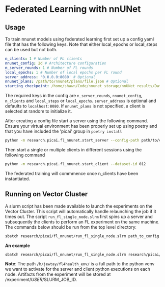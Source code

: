 # Federated Learning with nnUNet

## Usage
To train nnunet models using federated learning first set up a config yaml file that has the following keys. Note that either local_epochs or local_steps can be used but not both.

```yaml
n_clients: 1 # Number of FL clients
nnunet_config: 2d # Architecture configuration
n_server_rounds: 1 # Number of FL rounds
local_epochs: 1 # Number of local epochs per FL round
server_address: '0.0.0.0:8080' # Optional
nnunet_plans: /path/to/nnunet/plans/file.json # Optional
starting_checkpoint: /home/shawn/Code/nnunet_storage/nnUNet_results/Dataset012_PICAI-debug/nnUNetTrainer_1epoch__nnUNetPlans__2d/fold_0/checkpoint_best.pth # Optional
```

The required keys in the config are `n_server_rounds`, `nnunet_config`, `n_clients` and `local_steps` or `local_epochs`. `server_address` is optional and defaults to `localhost:8080`. If `nnunet_plans` is not specified, a client is selected at random to initialize it.

After creating a config file start a server using the following command. Ensure your virtual environment has been properly set up using poetry and that you have included the 'picai' group in ```poetry install```

```bash
python -m research.picai.fl_nnunet.start_server --config-path path/to/config.yaml
```

Then start a single or multiple clients in different sessions using the following command

```bash
python -m research.picai.fl_nnunet.start_client --dataset-id 012
```

The federated training will commmence once n_clients have been instantiated.

## Running on Vector Cluster
A slurm script has been made available to launch the experiments on the Vector Cluster. This script will automatically handle relaunching the job if it times out. The script `run_fl_single_node.slrm` first spins up a server and subsequently the clients to perform an FL experiment on the same machine. The commands below should be run from the top level directory:

```bash
sbatch research/picai/fl_nnunet/run_fl_single_node.slrm path_to_config.yaml path_to_desired_venv/ <n_clients> <fold> <dataset-id>
```
__An example__
```bash
sbatch research/picai/fl_nnunet/run_fl_single_node.slrm research/picai/fl_nnunet/config.yaml /h/jewtay/fl4health_env/ 2 0 005
```

__Note__: The path `/h/jewtay/fl4health_env/` is a full path to the python venv we want to activate for the server and client python executions on each node. Artifacts from the experiment will be stored at /experiment/${USER}/$SLURM_JOB_ID.
